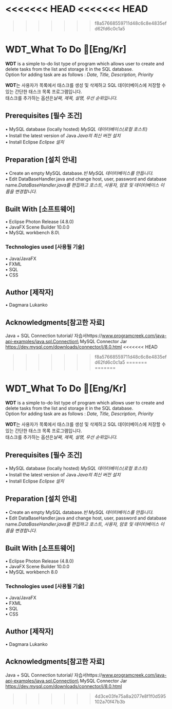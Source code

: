 <<<<<<< HEAD
<<<<<<< HEAD
=======
>>>>>>> f8a57668559711d48c6c8e4835efd62fd6c0c1a5
# WDT_What To Do :page_with_curl:[Eng/Kr]
**WDT** is a simple to-do list type of program which allows user to create and delete tasks from the list and storage it in the SQL database.\
Option for adding task are as follows : *Date, Title, Description, Priority*

**WDT**는 사용자가 목록에서 태스크를 생성 및 삭제하고 SQL 데이터베이스에 저장할 수 있는 간단한 태스크 목록 프로그램입니다.\
태스크를 추가하는 옵션은*날짜, 제목, 설명, 우선 순위입니다.*

## Prerequisites [필수 조건]
•	MySQL database (locally hosted) *MySQL 데이터베이스(로컬 호스트)*\
•	Install the latest version of Java *Java의 최신 버전 설치*\
•	Install Eclipse *Eclipse 설치*

## Preparation [설치 안내]
•	Create an empty MySQL database.*빈 MySQL 데이터베이스를 만듭니다.*\
•	Edit DataBaseHandler.java and change host, user, password and database name.*DataBaseHandler.java를 편집하고 호스트, 사용자, 암호 및 데이터베이스 이름을 변경합니다.*

## Built With [소프트웨어]
•	Eclipse Photon Release (4.8.0)\
•	JavaFX Scene Builder 10.0.0\
•	MySQL workbench 8.0\

### Technologies used [사용될 기술]
•	Java/JavaFX\
•	FXML\
•	SQL\
•	CSS

## Author [제작자]
•	Dagmara Lukanko

## Acknowledgments[참고한 자료]
Java + SQL Connection tutorial/ 자습서https://www.programcreek.com/java-api-examples/java.sql.Connection\
MySQL Connector Jar https://dev.mysql.com/downloads/connector/j/8.0.html
<<<<<<< HEAD
>>>>>>> f8a57668559711d48c6c8e4835efd62fd6c0c1a5
=======
=======
# WDT_What To Do :page_with_curl:[Eng/Kr]
**WDT** is a simple to-do list type of program which allows user to create and delete tasks from the list and storage it in the SQL database.\
Option for adding task are as follows : *Date, Title, Description, Priority*

**WDT**는 사용자가 목록에서 태스크를 생성 및 삭제하고 SQL 데이터베이스에 저장할 수 있는 간단한 태스크 목록 프로그램입니다.\
태스크를 추가하는 옵션은*날짜, 제목, 설명, 우선 순위입니다.*

## Prerequisites [필수 조건]
•	MySQL database (locally hosted) *MySQL 데이터베이스(로컬 호스트)*\
•	Install the latest version of Java *Java의 최신 버전 설치*\
•	Install Eclipse *Eclipse 설치*

## Preparation [설치 안내]
•	Create an empty MySQL database.*빈 MySQL 데이터베이스를 만듭니다.*\
•	Edit DataBaseHandler.java and change host, user, password and database name.*DataBaseHandler.java를 편집하고 호스트, 사용자, 암호 및 데이터베이스 이름을 변경합니다.*

## Built With [소프트웨어]
•	Eclipse Photon Release (4.8.0)\
•	JavaFX Scene Builder 10.0.0\
•	MySQL workbench 8.0

### Technologies used [사용될 기술]
•	Java/JavaFX\
•	FXML\
•	SQL\
•	CSS

## Author [제작자]
•	Dagmara Lukanko 

## Acknowledgments[참고한 자료]
Java + SQL Connection tutorial/ 자습서https://www.programcreek.com/java-api-examples/java.sql.Connection\
MySQL Connector Jar https://dev.mysql.com/downloads/connector/j/8.0.html
>>>>>>> 4d3ce03fe75a8a2077e8f1f0d595102a70f47b3b
